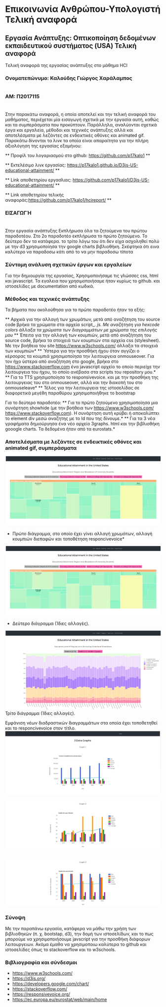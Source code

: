 # Επικοινωνία Ανθρώπου-Υπολογιστή Τελική αναφορά
## Εργασία Ανάπτυξης: Οπτικοποίηση δεδομένων εκπαιδευτικού συστήματος (USA) Τελική αναφορά

Tελική αναφορά της εργασίας ανάπτυξης στο μάθημα HCI

### Ονοματεπώνυμο: Καλούδης Γιώργος Χαράλαμπος
# 
### ΑΜ: Π2017115
# 
Στην παρακάτω αναφορά, η οποία αποτελεί και την τελική αναφορά του μαθήματος, περιέχεται μία εισαγωγή σχετικά με την εργασία αυτή, καθώς και τα συμπεράσματα που προκύπτουν. Παράλληλα, αναλύονται σχετικά έργα και εργαλεία, μέθοδοι και τεχνικές ανάπτυξης αλλά και αποτελέσματα με λεζάντες σε ενδεικτικές οθόνες και animated gif. Παρακάτω δίνονται τα λινκ τα οποία είναι απαραίτητα για την πλήρη αξιολόγηση της εργασίας εξαμήνου: 

** Προφίλ του λογαριασμού στο github: https://github.com/p17kalo1 ** 

** Εκτελέσιμο λινκ εργασίας: https://p17kalo1.github.io/D3js-US-educational-attainment/ ** 

** Link αποθετηρίου εργασλιας: https://github.com/p17kalo1/D3js-US-educational-attainment/ ** 

** Link αποθετηρίου τελικής αναφοράς:https://github.com/p17kalo1/hcireport/ ** 

### ΕΙΣΑΓΩΓΉ
# 

Στην εργασία ανάπτυξης Εκπλήρωσα όλα τα ζητούμενα του πρώτου παραδοτέου. Στο 2ο παραδοτέο εκπλήρωσα το πρώτο ζητούμενο. Το δεύτερο δεν τα κατάφερα. το τρίτο λόγω του ότι δεν είχα ασχοληθεί πολύ με την d3 χρησιμοποίησα την google charts βιβλιοθήκη. Σκέφτηκα ότι εινα καλύτερο να παραδοσω κάτι από το να μην παραδοσω τίποτα

### Σύντομη ανάλυση σχετικών έργων και εργαλείων

Για την δημιουργία της εργασίας, Χρησιμοποιήσαμε τις γλώσσες css, html και javascript. Τα εγαλεια που χρησιμοποιήσαμε ήταν κυρίως το github. και ιστοσελίδες με documentation από κωδικά. 

### Μέθοδος και τεχνικές ανάπτυξης

Τα βήματα που ακολούθησα για το πρώτο παραδοτέο ήταν τα εξής: 

** Αρχικά για την αλλαγή των χρωμάτων, μετά από αναζήτηση του source code βρήκα τα χρώματα στα αρχεία script_*. js. Με αναζήτηση για hexcode colors άλλαξα τα χρώματα των διαγραμμάτων με χρώματα της επιλογής μου* 
** Έπειτα για την αλλαγή των κουμπιών, μετά από αναζήτηση του source code, βρήκα τα στοιχειά των κουμπιών στα αρχεία css (stylesheet). Με την βοήθεια του site https://www.w3schools.com/ άλλαξα τα στοιχειά των κουμπιών* 
** Ύστερα για την προσθήκη ήχου όταν αγγίζει ο κέρσορας τα κουμπιά χρησιμοποίησα την λειτουργεια onmouseover. Για τον ήχο ύστερα από αναζήτηση στο google, βρήκα στο https://www.stackoverflow.com ένα javascript αρχείο το οποίο περιείχε την λειτουργεια του ήχου, το οποίο ανέβασα στα scripts του repository μου.* 
** Για το TTS χρησιμοποίησα το responsivevoice. και με την προσθήκη της λειτουργειας του στο onmouseover, αλλά και την διακοπή του στο onmouseleave* 
** Τέλος για την λειτουργεια της ιστοσελίδας σε διαφορετικά μεγέθη παραθύρου χρησιμοποιήθηκε το bootstrap

Για το δεύτερο παραδοτέο: 
** Για το πρώτο ζητούμενο χρησιμοποίησα μια συνάρτηση showhide (με την βοήθεια των https://www.w3schools.com/ https://www.stackoverflow.com). Η συνάρτηση αυτή κρύβει ή αποκαλύπτει το element div μεσώ αναζητης με το Id που της δίνουμε.* 
** Για τα 3 νέα γραφήματα δημιούργησα ένα νέο αρχείο 3graphs. html και την βιβλιοθήκη gooogle charts. Τα δεδομένα ήταν από τα eurostats.* 

### Aποτελέσματα με λεζάντες σε ενδεικτικές οθόνες και animated gif, συμπεράσματα

![Screenshot](image5.png) 
* Πρώτο διάγραμμα, στο οποίο έχει γίνει αλλαγή χρωμάτων, αλλαγή κουμπιών διεπαφών και τοποθέτηση responcivevoice* 

![Screenshot](image5.png) 
* Δεύτερο διάγραμμα (Ίδιες αλλαγές). 

![Screenshot](image6.png) 
Τρίτο διάγραμμα (Ίδιες αλλαγές). 

Eμφάνιση νέων διαδραστικών διαγραμμάτων στα οποία έχει τοποθετηθεί και το responcivevoice στον τίτλο. 
![Screenshot](image7.png) 

![Screenshot](image8.png) 

![Screenshot](image9.png) 


### Σύνοψη
Με την παραπάνω εργασία, κατάφερα να μάθω την χρήση των βιβλιοθηκών (π. χ. bootstap, d3), την δομή των ιστοσελίδων, και το πως μπορούμε να χρησιμοποιήσουμε javscript για την προσθήκη διάφορων λειτουργειων. Ακόμα έμαθα να χρησιμοπoιω καλύτερα το github και ιστοσελίδες όπως το stackoverflow και το w3schools. 

### Βιβλιογραφία και σύνδεσμοι

* https://www.w3schools.com/
* https://d3js.org/
* https://developers.google.com/chart/
* https://stackoverflow.com/
* https://responsivevoice.org/
* https://ec.europa.eu/eurostat/web/main/home
